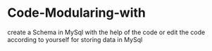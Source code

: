 # Code-Modularing-with
create a Schema in MySql with the help of the code or edit the code according to yourself for storing data in MySql
